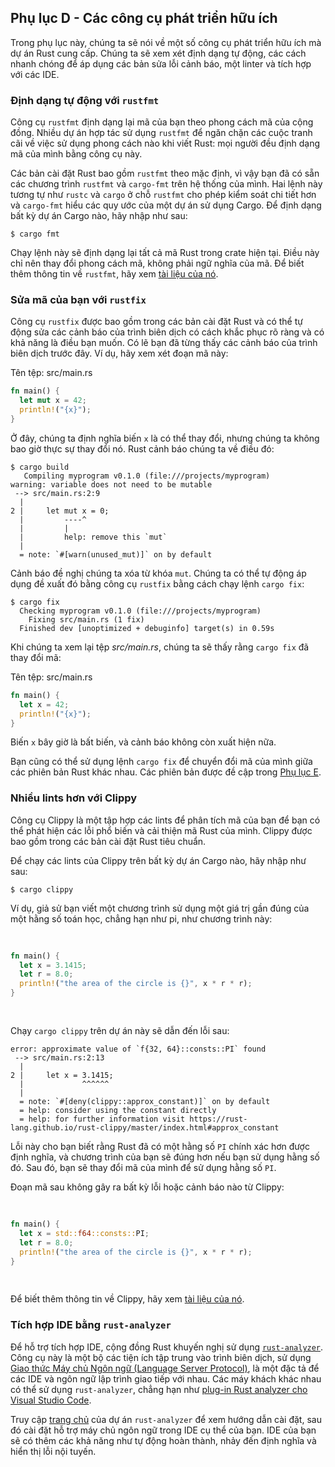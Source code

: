 ## Phụ lục D - Các công cụ phát triển hữu ích

Trong phụ lục này, chúng ta sẽ nói về một số công cụ phát triển hữu ích mà dự án Rust cung cấp. Chúng ta sẽ xem xét định dạng tự động, các cách nhanh chóng để áp dụng các bản sửa lỗi cảnh báo, một linter và tích hợp với các IDE.

### Định dạng tự động với `rustfmt`

Công cụ `rustfmt` định dạng lại mã của bạn theo phong cách mã của cộng đồng. Nhiều dự án hợp tác sử dụng `rustfmt` để ngăn chặn các cuộc tranh cãi về việc sử dụng phong cách nào khi viết Rust: mọi người đều định dạng mã của mình bằng công cụ này.

Các bản cài đặt Rust bao gồm `rustfmt` theo mặc định, vì vậy bạn đã có sẵn các chương trình `rustfmt` và `cargo-fmt` trên hệ thống của mình. Hai lệnh này tương tự như `rustc` và `cargo` ở chỗ `rustfmt` cho phép kiểm soát chi tiết hơn và `cargo-fmt` hiểu các quy ước của một dự án sử dụng Cargo. Để định dạng bất kỳ dự án Cargo nào, hãy nhập như sau:

```console
$ cargo fmt
```

Chạy lệnh này sẽ định dạng lại tất cả mã Rust trong crate hiện tại. Điều này chỉ nên thay đổi phong cách mã, không phải ngữ nghĩa của mã. Để biết thêm thông tin về `rustfmt`, hãy xem [tài liệu của nó][rustfmt].

### Sửa mã của bạn với `rustfix`

Công cụ `rustfix` được bao gồm trong các bản cài đặt Rust và có thể tự động sửa các cảnh báo của trình biên dịch có cách khắc phục rõ ràng và có khả năng là điều bạn muốn. Có lẽ bạn đã từng thấy các cảnh báo của trình biên dịch trước đây. Ví dụ, hãy xem xét đoạn mã này:

<span class="filename">Tên tệp: src/main.rs</span>

```rust
fn main() {
  let mut x = 42;
  println!("{x}");
}
```

Ở đây, chúng ta định nghĩa biến `x` là có thể thay đổi, nhưng chúng ta không bao giờ thực sự thay đổi nó. Rust cảnh báo chúng ta về điều đó:

```console
$ cargo build
   Compiling myprogram v0.1.0 (file:///projects/myprogram)
warning: variable does not need to be mutable
 --> src/main.rs:2:9
  |
2 |     let mut x = 0;
  |         ----^
  |         |
  |         help: remove this `mut`
  |
  = note: `#[warn(unused_mut)]` on by default
```

Cảnh báo đề nghị chúng ta xóa từ khóa `mut`. Chúng ta có thể tự động áp dụng đề xuất đó bằng công cụ `rustfix` bằng cách chạy lệnh `cargo fix`:

```console
$ cargo fix
  Checking myprogram v0.1.0 (file:///projects/myprogram)
    Fixing src/main.rs (1 fix)
  Finished dev [unoptimized + debuginfo] target(s) in 0.59s
```

Khi chúng ta xem lại tệp _src/main.rs_, chúng ta sẽ thấy rằng `cargo fix` đã thay đổi mã:

<span class="filename">Tên tệp: src/main.rs</span>

```rust
fn main() {
  let x = 42;
  println!("{x}");
}
```

Biến `x` bây giờ là bất biến, và cảnh báo không còn xuất hiện nữa.

Bạn cũng có thể sử dụng lệnh `cargo fix` để chuyển đổi mã của mình giữa các phiên bản Rust khác nhau. Các phiên bản được đề cập trong [Phụ lục E][editions].

### Nhiều lints hơn với Clippy

Công cụ Clippy là một tập hợp các lints để phân tích mã của bạn để bạn có thể phát hiện các lỗi phổ biến và cải thiện mã Rust của mình. Clippy được bao gồm trong các bản cài đặt Rust tiêu chuẩn.

Để chạy các lints của Clippy trên bất kỳ dự án Cargo nào, hãy nhập như sau:

```console
$ cargo clippy
```

Ví dụ, giả sử bạn viết một chương trình sử dụng một giá trị gần đúng của một hằng số toán học, chẳng hạn như pi, như chương trình này:

<Listing file-name="src/main.rs">

```rust
fn main() {
  let x = 3.1415;
  let r = 8.0;
  println!("the area of the circle is {}", x * r * r);
}
```

</Listing>

Chạy `cargo clippy` trên dự án này sẽ dẫn đến lỗi sau:

```text
error: approximate value of `f{32, 64}::consts::PI` found
 --> src/main.rs:2:13
  |
2 |     let x = 3.1415;
  |             ^^^^^^
  |
  = note: `#[deny(clippy::approx_constant)]` on by default
  = help: consider using the constant directly
  = help: for further information visit https://rust-lang.github.io/rust-clippy/master/index.html#approx_constant
```

Lỗi này cho bạn biết rằng Rust đã có một hằng số `PI` chính xác hơn được định nghĩa, và chương trình của bạn sẽ đúng hơn nếu bạn sử dụng hằng số đó. Sau đó, bạn sẽ thay đổi mã của mình để sử dụng hằng số `PI`.

Đoạn mã sau không gây ra bất kỳ lỗi hoặc cảnh báo nào từ Clippy:

<Listing file-name="src/main.rs">

```rust
fn main() {
  let x = std::f64::consts::PI;
  let r = 8.0;
  println!("the area of the circle is {}", x * r * r);
}
```

</Listing>

Để biết thêm thông tin về Clippy, hãy xem [tài liệu của nó][clippy].

### Tích hợp IDE bằng `rust-analyzer`

Để hỗ trợ tích hợp IDE, cộng đồng Rust khuyến nghị sử dụng [`rust-analyzer`][rust-analyzer]<!-- ignore -->. Công cụ này là một bộ các tiện ích tập trung vào trình biên dịch, sử dụng [Giao thức Máy chủ Ngôn ngữ (Language Server Protocol)][lsp]<!--
ignore -->, là một đặc tả để các IDE và ngôn ngữ lập trình giao tiếp với nhau. Các máy khách khác nhau có thể sử dụng `rust-analyzer`, chẳng hạn như [plug-in Rust analyzer cho Visual Studio Code][vscode].

Truy cập [trang chủ][rust-analyzer]<!-- ignore --> của dự án `rust-analyzer` để xem hướng dẫn cài đặt, sau đó cài đặt hỗ trợ máy chủ ngôn ngữ trong IDE cụ thể của bạn. IDE của bạn sẽ có thêm các khả năng như tự động hoàn thành, nhảy đến định nghĩa và hiển thị lỗi nội tuyến.

[rustfmt]: https://github.com/rust-lang/rustfmt
[editions]: appendix-05-editions.md
[clippy]: https://github.com/rust-lang/rust-clippy
[rust-analyzer]: https://rust-analyzer.github.io
[lsp]: http://langserver.org/
[vscode]: https://marketplace.visualstudio.com/items?itemName=rust-lang.rust-analyzer
